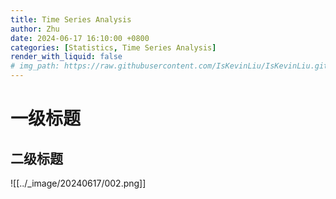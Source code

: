```yaml
---
title: Time Series Analysis
author: Zhu
date: 2024-06-17 16:10:00 +0800
categories: [Statistics, Time Series Analysis]
render_with_liquid: false
# img_path: https://raw.githubusercontent.com/IsKevinLiu/IsKevinLiu.github.io/main/_image/20240617/
---
```


# 一级标题
## 二级标题
![[../_image/20240617/002.png]]
